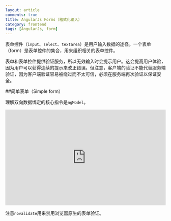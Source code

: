 ```yaml
---
layout: article
comments: true
title: AngularJs Forms（格式化输入）
category: frontend
tags: [AngularJs, form]
---
```


表单控件（`input`、`select`、`textarea`）是用户输入数据的途径。一个表单（form）是表单控件的集合，用来组织相关的表单控件。

表单和表单控件提供验证服务，所以无效输入时会提示用户。这会提高用户体验，因为用户可以获得连续的提示来改正错误。但注意，客户端的验证不能代替服务端验证，因为客户端验证容易被绕过而不太可信，必须在服务端再次验证以保证安全。

<!--view-break-->

##简单表单（Simple form）

理解双向数据绑定的核心指令是`ngModel`。

<iframe width="100%" height="300" src="http://jsfiddle.net/creeper/4p3cczm2/embedded/" allowfullscreen="allowfullscreen" frameborder="0"></iframe>

注意`novalidate`用来禁用浏览器原生的表单验证。